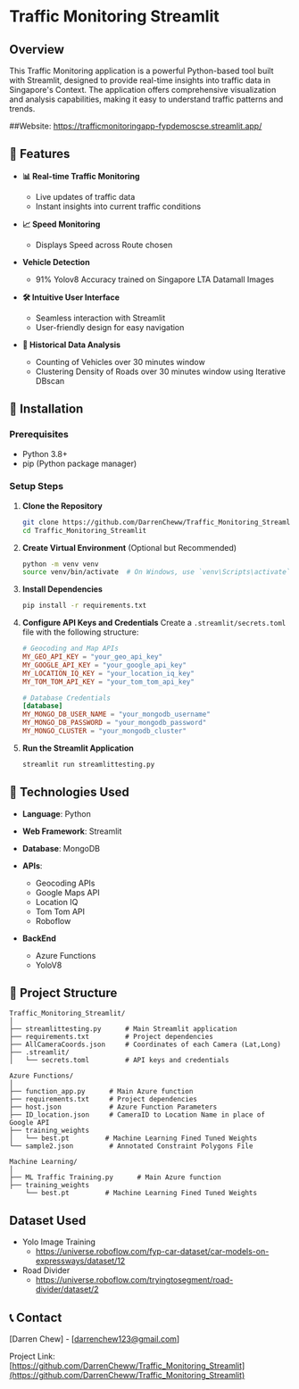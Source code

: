 # Traffic Monitoring Streamlit

## Overview

This Traffic Monitoring application is a powerful Python-based tool built with Streamlit, designed to provide real-time insights into traffic data in Singapore's Context. The application offers comprehensive visualization and analysis capabilities, making it easy to understand traffic patterns and trends.

##Website:
https://trafficmonitoringapp-fypdemoscse.streamlit.app/

## 🌟 Features
- **📊 Real-time Traffic Monitoring**
  - Live updates of traffic data
  - Instant insights into current traffic conditions

- **📈 Speed Monitoring**
  - Displays Speed across Route chosen
    
- **Vehicle Detection**
  - 91% Yolov8 Accuracy trained on Singapore LTA Datamall Images

- **🛠️ Intuitive User Interface**
  - Seamless interaction with Streamlit
  - User-friendly design for easy navigation

- **📅 Historical Data Analysis**
  - Counting of Vehicles over 30 minutes window
  - Clustering Density of Roads over 30 minutes window using Iterative DBscan

## 🚀 Installation

### Prerequisites
- Python 3.8+
- pip (Python package manager)

### Setup Steps

1. **Clone the Repository**
   ```bash
   git clone https://github.com/DarrenCheww/Traffic_Monitoring_Streamlit.git
   cd Traffic_Monitoring_Streamlit
   ```

2. **Create Virtual Environment** (Optional but Recommended)
   ```bash
   python -m venv venv
   source venv/bin/activate  # On Windows, use `venv\Scripts\activate`
   ```

3. **Install Dependencies**
   ```bash
   pip install -r requirements.txt
   ```

4. **Configure API Keys and Credentials**
   Create a `.streamlit/secrets.toml` file with the following structure:
   ```toml
   # Geocoding and Map APIs
   MY_GEO_API_KEY = "your_geo_api_key"
   MY_GOOGLE_API_KEY = "your_google_api_key"
   MY_LOCATION_IQ_KEY = "your_location_iq_key"
   MY_TOM_TOM_API_KEY = "your_tom_tom_api_key"

   # Database Credentials
   [database]
   MY_MONGO_DB_USER_NAME = "your_mongodb_username"
   MY_MONGO_DB_PASSWORD = "your_mongodb_password"
   MY_MONGO_CLUSTER = "your_mongodb_cluster"
   ```

5. **Run the Streamlit Application**
   ```bash
   streamlit run streamlittesting.py
   ```

## 🔧 Technologies Used

- **Language**: Python
- **Web Framework**: Streamlit
- **Database**: MongoDB
- **APIs**: 
  - Geocoding APIs
  - Google Maps API
  - Location IQ
  - Tom Tom API
  - Roboflow

- **BackEnd**
  - Azure Functions
  - YoloV8
    

## 📂 Project Structure

```
Traffic_Monitoring_Streamlit/
│
├── streamlittesting.py      # Main Streamlit application
├── requirements.txt         # Project dependencies
├── AllCameraCoords.json     # Coordinates of each Camera (Lat,Long)
├── .streamlit/
│   └── secrets.toml         # API keys and credentials
```

```
Azure Functions/
│
├── function_app.py      # Main Azure function
├── requirements.txt     # Project dependencies
├── host.json            # Azure Function Parameters
├── ID_location.json     # CameraID to Location Name in place of Google API
├── training_weights    
│   └── best.pt         # Machine Learning Fined Tuned Weights
└── sample2.json         # Annotated Constraint Polygons File
```

```
Machine Learning/
│
├── ML Traffic Training.py      # Main Azure function
├── training_weights    
    └── best.pt         # Machine Learning Fined Tuned Weights
```

## Dataset Used
- Yolo Image Training
  - https://universe.roboflow.com/fyp-car-dataset/car-models-on-expressways/dataset/12
- Road Divider
  - https://universe.roboflow.com/tryingtosegment/road-divider/dataset/2

## 📞 Contact

[Darren Chew] - [darrenchew123@gmail.com]

Project Link: [https://github.com/DarrenCheww/Traffic_Monitoring_Streamlit](https://github.com/DarrenCheww/Traffic_Monitoring_Streamlit)
